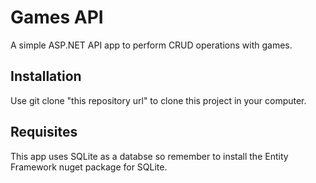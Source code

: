 # Games API

A simple ASP.NET API app to perform CRUD operations with games.

## Installation

Use git clone "this repository url" to clone this project in your computer.

## Requisites
This app uses SQLite as a databse so remember to install the Entity Framework nuget package for SQLite.
